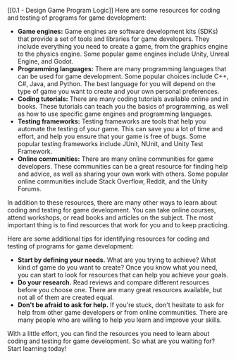 [[0.1 - Design Game Program Logic]]
Here are some resources for coding and testing of programs for game development:

- **Game engines:** Game engines are software development kits (SDKs) that provide a set of tools and libraries for game developers. They include everything you need to create a game, from the graphics engine to the physics engine. Some popular game engines include Unity, Unreal Engine, and Godot.
- **Programming languages:** There are many programming languages that can be used for game development. Some popular choices include C++, C#, Java, and Python. The best language for you will depend on the type of game you want to create and your own personal preferences.
- **Coding tutorials:** There are many coding tutorials available online and in books. These tutorials can teach you the basics of programming, as well as how to use specific game engines and programming languages.
- **Testing frameworks:** Testing frameworks are tools that help you automate the testing of your game. This can save you a lot of time and effort, and help you ensure that your game is free of bugs. Some popular testing frameworks include JUnit, NUnit, and Unity Test Framework.
- **Online communities:** There are many online communities for game developers. These communities can be a great resource for finding help and advice, as well as sharing your own work with others. Some popular online communities include Stack Overflow, Reddit, and the Unity Forums.

In addition to these resources, there are many other ways to learn about coding and testing for game development. You can take online courses, attend workshops, or read books and articles on the subject. The most important thing is to find resources that work for you and to keep practicing.

Here are some additional tips for identifying resources for coding and testing of programs for game development:

- **Start by defining your needs.** What are you trying to achieve? What kind of game do you want to create? Once you know what you need, you can start to look for resources that can help you achieve your goals.
- **Do your research.** Read reviews and compare different resources before you choose one. There are many great resources available, but not all of them are created equal.
- **Don't be afraid to ask for help.** If you're stuck, don't hesitate to ask for help from other game developers or from online communities. There are many people who are willing to help you learn and improve your skills.

With a little effort, you can find the resources you need to learn about coding and testing for game development. So what are you waiting for? Start learning today!